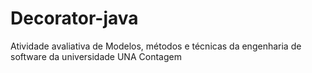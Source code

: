 # Decorator-java
Atividade avaliativa de Modelos, métodos e técnicas da engenharia de software da universidade UNA Contagem
